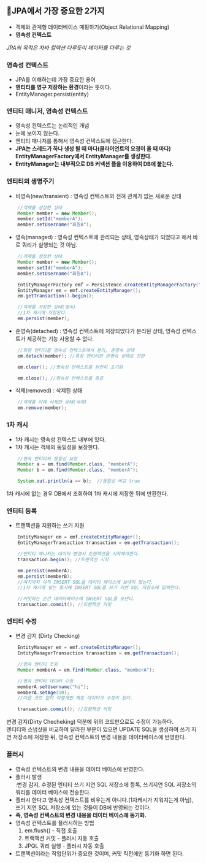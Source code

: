 ## 📌JPA에서 가장 중요한 2가지
- 객체와 관계형 데이터베이스 매핑하기(Object Relational Mapping)
- **영속성 컨텍스트**

*JPA의 목적은 자바 컬렉션 다루듯이 데이터를 다루는 것*

### 영속성 컨텍스트
- JPA를 이해하는데 가장 중요한 용어
- **엔티티를 영구 저장하는 환경**이라는 뜻이다.
- EntityManager.persist(entity)

### 엔티티 매니저, 영속성 컨텍스트
- 영속성 컨텍스트는 논리적인 개념
- 눈에 보이지 않는다.
- 엔티티 매니저를 통해서 영속성 컨텍스트에 접근한다.
- **JPA는 스레드가 하나 생성 될 때 마다(클라이언트의 요청이 올 때 마다) EntityManagerFactory에서 EntityManager를 생성한다.**
- **EntityManager는 내부적으로 DB 커넥션 풀을 이용하여 DB에 붙는다.**

### 엔티티의 생명주기
- 비영속(new/transient) : 영속성 컨텍스트와 전혀 관계가 없는 새로운 상태
~~~ java
    //객체를 생성한 상태
    Member member = new Member();
    member.setId("memberA");
    member.setUsername("회원A");
~~~


- 영속(managed) : 영속성 컨텍스트에 관리되는 상태, 영속상태가 되었다고 해서 바로 쿼리가 실행되는 것 아님.
~~~ java
    //객체를 생성한 상태
    Member member = new Member();
    member.setId("memberA");
    member.setUsername("회원A");

    EntityManagerFactory emf = Persistence.createEntityManagerFactory("hello");
    EntityManager em = emf.createEntityManager();
    em.getTransaction().begin();

    //객체를 저장한 상태(영속)
    //1차 캐시에 저장된다.
    em.persist(member);
~~~
- 준영속(detached) : 영속성 컨텍스트에 저장되었다가 분리된 상태, 영속성 컨텍스트가 제공하는 기능 사용할 수 없다.
~~~java
    //회원 엔티티를 영속성 컨텍스트에서 분리, 준영속 상태
    em.detach(member); //특정 엔티티만 준영속 상태로 전환

    em.clear(); //영속성 컨텍스트를 완전히 초기화

    em.close(); //영속성 컨텍스트를 종료
~~~

- 삭제(removed) : 삭제된 상태
~~~java
    //객체를 아예 삭제한 상태(삭제)
    em.remove(member);
~~~

### 1차 캐시
- 1차 캐시는 영속성 컨텍스트 내부에 있다.
- 1차 캐시는 객체의 동일성을 보장한다.
~~~java
    //영속 엔티티의 동일성 보장
    Member a = em.find(Member.class, "memberA"); 
    Member b = em.find(Member.class, "memberA"); 

    System.out.println(a == b);  //동일성 비교 true
~~~
1차 캐시에 없는 경우 DB에서 조회하여 1차 캐시에 저장한 뒤에 반환한다.

### 엔티티 등록
- 트랜잭션을 지원하는 쓰기 지원
~~~java
    EntityManager em = emf.createEntityManager();
    EntityManagerTransaction transaction = em.getTransaction();

    //엔티티 매니저는 데이터 변경시 트랜잭션을 시작해야한다.
    transaction.begin(); //트랜잭션 시작

    em.persist(memberA);
    em.persist(memberB);
    //여기까지 아직 INSERT SQL을 데이터 베이스에 보내지 않는다.
    //1차 캐시에 넣는 동시에 INSERT SQL을 쓰기 지연 SQL 저장소에 입력한다.

    //커밋하는 순간 데이터베이스에 INSERT SQL을 보낸다.
    transaction.commit(); //트랜잭션 커밋
~~~

### 엔티티 수정
- 변경 감지 (Dirty Checking)
~~~java
    EntityManager em = emf.createEntityManager();
    EntityManagerTransaction transaction = em.getTransaction();

    //영속 엔티티 조회
    Member memberA = em.find(Member.class, "memberA");

    //영속 엔티티 데이터 수정
    memberA.setUsername("hi");
    memberA.setAge(10);
    //다른 코드 없이 이렇게만 해도 데이터가 수정이 된다.

    transaction.commit(); //트랜잭션 커밋
~~~
변경 감지(Dirty Checheking) 덕분에 위의 코드만으로도 수정이 가능하다.<br>
엔티티와 스냅샷을 비교하여 달라진 부분이 있으면 UPDATE SQL을 생성하여 쓰기 지연 저장소에 저장한 뒤, 영속성 컨텍스트의 변경 내용을 데이터베이스에 반영한다.

### 플러시
- 영속성 컨텍스트의 변경 내용을 데이터 베이스에 반영한다.
- 플러시 발생<br>
    :변경 감지, 수정된 엔티티 쓰기 지연 SQL 저장소에 등록, 쓰기지연 SQL 저장소의 쿼리를 데이터 베이스에 전송한다.
- 플러시 한다고 영속성 컨텍스트를 비우는게 아니다.(1차캐시가 지워지는게 아님), 쓰기 지연 SQL 저장소에 있는 것들이 DB에 반영되는 것이다.
- **즉, 영속성 컨텍스트의 변경 내용을 데이터 베이스에 동기화.**
- 영속성 컨텍스트를 플러시하는 방법<br>
    1. em.flush() - 직접 호출
    2. 트랙잭션 커밋 - 플러시 자동 호출
    3. JPQL 쿼리 실행 - 플러시 자동 호출
- 트랜잭션이라는 작업단위가 중요한 것이며, 커밋 직전에만 동기화 하면 된다.